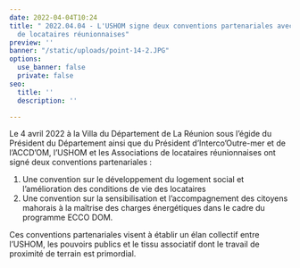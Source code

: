 ```yaml
---
date: 2022-04-04T10:24
title: " 2022.04.04 - L'USHOM signe deux conventions partenariales avec les Associations
  de locataires réunionnaises"
preview: ''
banner: "/static/uploads/point-14-2.JPG"
options:
  use_banner: false
  private: false
seo:
  title: ''
  description: ''

---
```

Le 4 avril 2022 à la Villa du Département de La Réunion sous l’égide du Président du Département ainsi que du Président d’Interco’Outre-mer et de l’ACCD’OM, l’USHOM et les Associations de locataires réunionnaises ont signé deux conventions partenariales :

1. Une convention sur le développement du logement social et l’amélioration des conditions de vie des locataires
2. Une convention sur la sensibilisation et l’accompagnement des citoyens mahorais à la maîtrise des charges énergétiques dans le cadre du programme ECCO DOM.

Ces conventions partenariales visent à établir un élan collectif entre l’USHOM, les pouvoirs publics et le tissu associatif dont le travail de proximité de terrain est primordial.